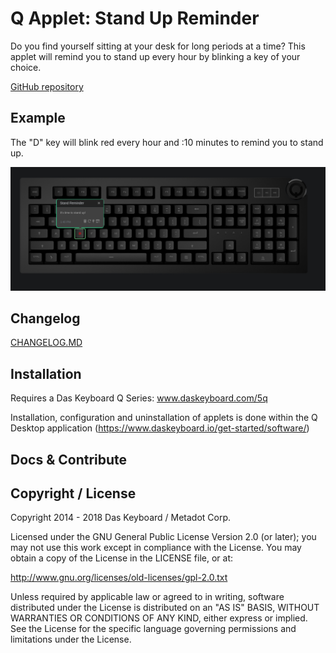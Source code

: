 # Q Applet: Stand Up Reminder

Do you find yourself sitting at your desk for long periods at a time?
This applet will remind you to stand up every hour by blinking a key of your choice.

[GitHub repository](https://github.com/daskeyboard/daskeyboard-applet--stand-up-reminder)

## Example

The "D" key will blink red every hour and :10 minutes to remind you to stand up.

![Stand Up Reminder on a Das Keybaord Q](assets/stand-up-reminder.png "Q Stock quote")

## Changelog

[CHANGELOG.MD](CHANGELOG.md)

## Installation

Requires a Das Keyboard Q Series: www.daskeyboard.com/5q

Installation, configuration and uninstallation of applets is done within
the Q Desktop application (https://www.daskeyboard.io/get-started/software/)

## Docs & Contribute

## Copyright / License

Copyright 2014 - 2018 Das Keyboard / Metadot Corp.

Licensed under the GNU General Public License Version 2.0 (or later);
you may not use this work except in compliance with the License.
You may obtain a copy of the License in the LICENSE file, or at:

   http://www.gnu.org/licenses/old-licenses/gpl-2.0.txt

Unless required by applicable law or agreed to in writing, software
distributed under the License is distributed on an "AS IS" BASIS,
WITHOUT WARRANTIES OR CONDITIONS OF ANY KIND, either express or implied.
See the License for the specific language governing permissions and
limitations under the License.
